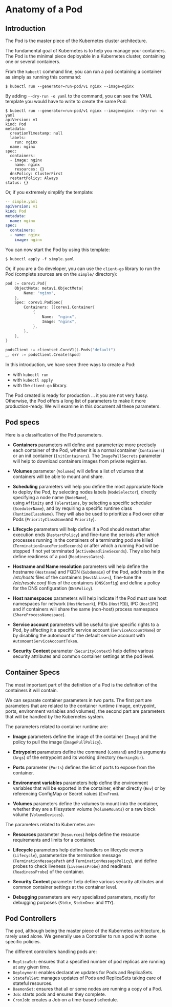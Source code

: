 # Anatomy of a Pod

## Introduction

The Pod is the master piece of the Kubernetes cluster architecture.

The fundamental goal of Kubernetes is to help you manage your containers. The Pod is the minimal piece deployable in a Kubernetes cluster, containing one or several containers.

From the `kubectl` command line, you can run a pod containing a container as simply as running this command:

```shell
$ kubectl run --generator=run-pod/v1 nginx --image=nginx
```

By adding `--dry-run -o yaml` to the command, you can see the YAML template you would have to write to create the same Pod:

```shell
$ kubectl run --generator=run-pod/v1 nginx --image=nginx --dry-run -o yaml
apiVersion: v1
kind: Pod
metadata:
  creationTimestamp: null
  labels:
    run: nginx
  name: nginx
spec:
  containers:
  - image: nginx
    name: nginx
    resources: {}
  dnsPolicy: ClusterFirst
  restartPolicy: Always
status: {}
```

Or, if you extremely simplify the template:

```yaml
-- simple.yaml
apiVersion: v1
kind: Pod
metadata:
  name: nginx
spec:
  containers:
  - name: nginx
    image: nginx
```

You can now start the Pod by using this template:
```
$ kubectl apply -f simple.yaml
```

Or, if you are a Go developer, you can use the `client-go` library to run the Pod (complete sources are on the `simple/` directory):

```go
pod := corev1.Pod{
    ObjectMeta: metav1.ObjectMeta{
        Name: "nginx",
    },
    Spec: corev1.PodSpec{
        Containers: []corev1.Container{
            {
                Name:  "nginx",
                Image: "nginx",
            },
        },
    },
}

podsClient := clientset.CoreV1().Pods("default")
_, err := podsClient.Create(&pod)
```

In this introduction, we have seen three ways to create a Pod:
- with `kubectl run`
- with `kubectl apply`
- with the `client-go` library.

The Pod created is ready for production ... it you are not very fussy. Otherwise, the Pod offers a long list of parameters to make it more production-ready. We will examine in this document all these parameters.

## Pod specs

Here is a classification of the Pod parameters.

- **Containers** parameters will define and parameterize more precisely each container of the Pod, whether it is a normal container (`Containers`) or an init container (`InitContainers`). The `ImagePullSecrets` parameter will help to download containers images from private registries.

- **Volumes** parameter (`Volumes`) will define a list of volumes that containers will be able to mount and share.

- **Scheduling** parameters will help you define the most appropriate Node to deploy the Pod, by selecting nodes labels (`NodeSelector`), directly specifying a node name (`NodeName`),  
using `Affinity` and `Tolerations`, by selecting a specific scheduler (`ScedulerName`), and by requiring a specific runtime class (`RuntimeClassName`). They will also be used to prioritize a Pod over other Pods (`PriorityClassName`and `Priority`).

- **Lifecycle** parameters will help define if a Pod should restart after execution ends (`RestartPolicy`) and fine-tune the periods after which processes running in the containers of a terminating pod are killed (`TerminationGracePeriodSeconds`) or after which a running Pod will be stopped if not yet terminated (`ActiveDeadlineSeconds`). They also help define readiness of a pod (`ReadinessGates`).

- **Hostname and Name resolution** parameters will help define the hostname (`Hostname`) and FQDN (`Subdomain`) of the Pod, add hosts in the */etc/hosts* files of the containers (`HostAliases`), fine-tune the */etc/resolv.conf* files of the containers (`DNSConfig`) and define a policy for the DNS configuration (`DNSPolicy`).

- **Host namespaces** parameters will help indicate if the Pod must use host namespaces for network (`HostNetwork`), PIDs (`HostPID`), IPC (`HostIPC`) and if containers will share the same (non-host) process namespace (`ShareProcessNamespace`).

- **Service account** parameters will be useful to give specific rights to a Pod, by affecting it a specific service account (`ServiceAccountName`) or by disabling the automount of the default service account with `AutomountServiceAccountToken`.

- **Security Context** parameter (`SecurityContext`) help define various security attributes and common container settings at the pod level.

## Container Specs

The most important part of the definition of a Pod is the definition of the containers it will contain.

We can separate container parameters in two parts. The first part are parameters that are related to the container runtime (image, entrypoint, ports, environment variables and volumes), the second part are parameters that will be handled by the Kubernetes system.

The parameters related to container runtime are:

- **Image** parameters define the image of the container (`Image`) and the policy to pull the image (`ImagePullPolicy`).

- **Entrypoint** parameters define the command (`Command`) and its arguments (`Args`) of the entrypoint and its working directory (`WorkingDir`).

- **Ports** parameter (`Ports`) defines the list of ports to expose from the container.

- **Environment variables** parameters help define the environment variables that will be exported in the container, 
either directly (`Env`) or by referencing ConfigMap or Secret values (`EnvFrom`).

- **Volumes** parameters define the volumes to mount into the container, whether they are a filesystem volume (`VolumeMounts`) or a raw block volume (`VolumeDevices`).

The parameters related to Kubernetes are:

- **Resources** parameter (`Resources`) helps define the resource requirements and limits for a container.

- **Lifecycle** parameters help define handlers on lifecycle events (`Lifecycle`), parameterize the termination message (`TerminationMessagePath` and `TerminationMessagePolicy`), and define probes to check liveness (`LivenessProbe`) and readiness (`ReadinessProbe`) of the container.

- **Security Context** parameter help define various security attributes and common container settings at the container level.

- **Debugging** parameters are very specialized parameters, mostly for debugging purposes (`Stdin`, `StdinOnce` and `TTY`).

## Pod Controllers

The pod, although being the master piece of the Kubernetes architecture, is rarely used alone. We generally use a Controller to run a pod with some specific policies.

The different controllers handling pods are:

- `ReplicaSet`: ensures that a specified number of pod replicas are running at any given time.
- `Deployment`: enables declarative updates for Pods and ReplicaSets.
- `StatefulSet`: manages updates of Pods and ReplicaSets taking care of stateful resources.
- `DaemonSet`: ensures that all or some nodes are running a copy of a Pod.
- `Job`: starts pods and ensures they complete.
- `CronJob`: creates a Job on a time-based schedule.